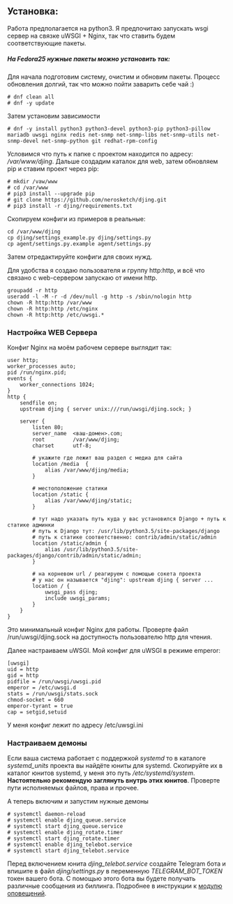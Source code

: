 ## Установка:
Работа предполагается на python3.
Я предпочитаю запускать wsgi сервер на связке uWSGI + Nginx, так что ставить будем соответствующие пакеты.

##### На Fedora25 нужные пакеты можно установить так:

Для начала подготовим систему, очистим и обновим пакеты. Процесс обновления долгий, так что можно пойти заварить себе чай :)
```
# dnf clean all
# dnf -y update
```

Затем установим зависимости
```
# dnf -y install python3 python3-devel python3-pip python3-pillow mariadb uwsgi nginx redis net-snmp net-snmp-libs net-snmp-utils net-snmp-devel net-snmp-python git redhat-rpm-config
```

Условимся что путь к папке с проектом находится по адресу: */var/www/djing*.
Дальше создадим каталок для web, затем обновляем pip и ставим проект через pip:
```
# mkdir /vaw/www
# cd /var/www
# pip3 install --upgrade pip
# git clone https://github.com/nerosketch/djing.git
# pip3 install -r djing/requirements.txt
```

Скопируем конфиги из примеров в реальные:
```
cd /var/www/djing
cp djing/settings_example.py djing/settings.py
cp agent/settings.py.example agent/settings.py
```

Затем отредактируйте конфиги для своих нужд.

Для удобства я создаю пользователя и группу http:http, и всё что связано с web-сервером запускаю от имени http.
```
groupadd -r http
useradd -l -M -r -d /dev/null -g http -s /sbin/nologin http
chown -R http:http /var/www
chown -R http:http /etc/nginx
chown -R http:http /etc/uwsgi.*
```

### Настройка WEB Сервера
Конфиг Nginx на моём рабочем сервере выглядит так:

    user http;
    worker_processes auto;
    pid /run/nginx.pid;
    events {
        worker_connections 1024;
    }
    http {
        sendfile on;
        upstream djing { server unix:///run/uwsgi/djing.sock; }
        
        server {
            listen 80;
            server_name  <ваш-домен>.com;
            root         /var/www/djing;
            charset      utf-8;
            
            # укажите где лежит ваш раздел с медиа для сайта
            location /media  {
                alias /var/www/djing/media;
            }
            
            # местоположение статики           
            location /static {
                alias /var/www/djing/static;
            }
            
            # тут надо указать путь куда у вас установился Django + путь к статике админки
            # путь к Django тут: /usr/lib/python3.5/site-packages/django
            # путь к статике соответственно: contrib/admin/static/admin
            location /static/admin {
                alias /usr/lib/python3.5/site-packages/django/contrib/admin/static/admin;
            }
            
            # на корневом url / реагируем с помощью сокета проекта
            # у нас он называется "djing": upstream djing { server ...
            location / {
                uwsgi_pass djing;
                include uwsgi_params;
            }
        }
    }

Это минимальный конфиг Nginx для работы. Проверте файл /run/uwsgi/djing.sock на доступность пользователю http для чтения.

Далее настраиваем uWSGI. Мой конфиг для uWSGI в режиме emperor:

    [uwsgi]
    uid = http
    gid = http
    pidfile = /run/uwsgi/uwsgi.pid
    emperor = /etc/uwsgi.d
    stats = /run/uwsgi/stats.sock
    chmod-socket = 660
    emperor-tyrant = true
    cap = setgid,setuid

У меня конфиг лежит по адресу /etc/uwsgi.ini


### Настраиваем демоны
Если ваша система работает с поддержкой *systemd* то в каталоге *systemd_units* проекта вы найдёте юниты для systemd.
Скопируйте их в каталог юнитов systemd, у меня это путь */etc/systemd/system*.
__Настоятельно рекомендую заглянуть внутрь этих юнитов__. Проверте пути исполняемых файлов, права и прочее.

А теперь включим и запустим нужные демоны
```
# systemctl daemon-reload
# systemctl enable djing_queue.service
# systemctl start djing_queue.service
# systemctl enable djing_rotate.timer
# systemctl start djing_rotate.timer
# systemctl enable djing_telebot.service
# systemctl start djing_telebot.service
```
Перед включением юнита *djing_telebot.service* создайте Telegram бота и впишите в файл *djing/settings.py* в переменную *TELEGRAM_BOT_TOKEN* токен вашего бота.
С помощью этого бота вы будете получать различные сообщения из биллинга. Подробнее в инструкции к [модулю оповещений](./bot.md).
